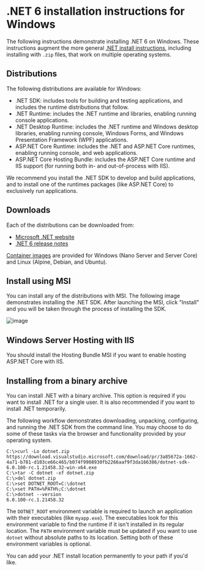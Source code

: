 # .NET 6 installation instructions for Windows

The following instructions demonstrate installing .NET 6 on Windows. These instructions augment the more general [.NET install instructions](install.md), including installing with `.zip` files, that work on multiple operating systems.

## Distributions

The following distributions are available for Windows:

- .NET SDK: includes tools for building and testing applications, and includes the runtime distributions that follow.
- .NET Runtime: includes the .NET runtime and libraries, enabling running console applications.
- .NET Desktop Runtime: includes the .NET runtime and Windows desktop libraries, enabling running console, Windows Forms, and Windows Presentation Framework (WPF) applications.
- ASP.NET Core Runtime: includes the .NET and ASP.NET Core runtimes, enabling running console, and web applications.
- ASP.NET Core Hosting Bundle: includes the ASP.NET Core runtime and IIS support (for running both in- and out-of-process with IIS).

We recommend you install the .NET SDK to develop and build applications, and to install one of the runtimes packages (like ASP.NET Core) to exclusively run applications.

## Downloads

Each of the distributions can be downloaded from:

- [Microsoft .NET website](https://dotnet.microsoft.com/download/dotnet/6.0)
- [.NET 6 release notes](README.md)

[Container images](https://hub.docker.com/r/microsoft/dotnet/) are provided for Windows (Nano Server and Server Core) and Linux (Alpine, Debian, and Ubuntu).

## Install using MSI

You can install any of the distributions with MSI. The following image demonstrates installing the .NET SDK. After launching the MSI, click "Install" and you will be taken through the process of installing the SDK.

![image](https://user-images.githubusercontent.com/2608468/112773547-4a34e880-8feb-11eb-8671-59fffceffd42.png)

## Windows Server Hosting with IIS

You should install the Hosting Bundle MSI if you want to enable hosting ASP.NET Core with IIS.

## Installing from a binary archive

You can install .NET with a binary archive. This option is required if you want to install .NET for a single user. It is also recommended if you want to install .NET temporarily.

The following workflow demonstrates downloading, unpacking, configuring, and running the .NET SDK from the command line. You may choose to do some of these tasks via the browser and functionality provided by your operating system.

```console
C:\>curl -Lo dotnet.zip https://download.visualstudio.microsoft.com/download/pr/3a85672a-1662-4a71-b781-d103ce66c465/b074f9908930fb2266aaf9f3da166386/dotnet-sdk-6.0.100-rc.1.21458.32-win-x64.exe
C:\>tar -C dotnet -xf dotnet.zip
C:\>del dotnet.zip
C:\>set DOTNET_ROOT=C:\dotnet
C:\>set PATH=%PATH%;C:\dotnet
C:\>dotnet --version
6.0.100-rc.1.21458.32
```

The `DOTNET_ROOT` environment variable is required to launch an application with their executables (like `myapp.exe`). The executables look for this environment variable to find the runtime if it isn't installed in its regular location. The `PATH` environment variable must be updated if you want to use `dotnet` without absolute paths to its location. Setting both of these environment variables is optional.

You can add your .NET install location permanently to your path if you'd like.
